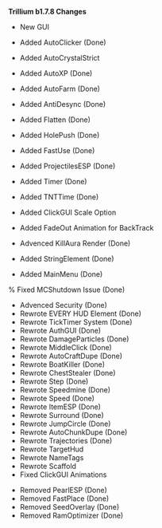 **Trillium b1.7.8 Changes**
+ New GUI
+ Added AutoClicker (Done)
+ Added AutoCrystalStrict
+ Added AutoXP (Done)
+ Added AutoFarm (Done)
+ Added AntiDesync (Done)
+ Added Flatten (Done)
+ Added HolePush (Done)
+ Added FastUse (Done)
+ Added ProjectilesESP (Done)
+ Added Timer (Done)
+ Added TNTTime (Done)
+ Added ClickGUI Scale Option
+ Added FadeOut Animation for BackTrack
+ Advenced KillAura Render (Done)

+ Added StringElement (Done)
+ Added MainMenu (Done)

% Fixed MCShutdown Issue (Done)

* Advenced Security (Done)
* Rewrote EVERY HUD Element (Done)
* Rewrote TickTimer System (Done)
* Rewrote AuthGUI (Done)
* Rewrote DamageParticles (Done)
* Rewrote MiddleClick (Done)
* Rewrote AutoCraftDupe (Done)
* Rewrote BoatKiller (Done)
* Rewrote ChestStealer (Done)
* Rewrote Step (Done)
* Rewrote Speedmine (Done)
* Rewrote Speed (Done)
* Rewrote ItemESP (Done)
* Rewrote Surround (Done)
* Rewrote JumpCircle (Done)
* Rewrote AutoChunkDupe (Done)
* Rewrote Trajectories (Done)
* Rewrote TargetHud
* Rewrote NameTags
* Rewrote Scaffold
* Fixed ClickGUI Animations

- Removed PearlESP (Done)
- Removed FastPlace (Done)
- Removed SeedOverlay (Done)
- Removed RamOptimizer (Done)
